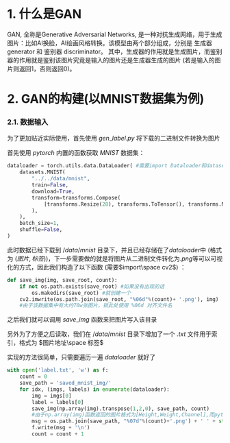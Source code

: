 # 1. 什么是GAN

GAN, 全称是Generative Adversarial Networks, 是一种对抗生成网络，用于生成图片：比如AI换脸，AI绘画风格转换。该模型由两个部分组成，分别是 生成器 generator 和 鉴别器 discriminator。 其中，生成器的作用就是生成图片，而鉴别器的作用就是鉴别该图片究竟是输入的图片还是生成器生成的图片 (若是输入的图片则返回1，否则返回0)。

# 2. GAN的构建(以MNIST数据集为例)

### 2.1. 数据输入

为了更加贴近实际使用，首先使用 $gen$_$label.py$ 将下载的二进制文件转换为图片

首先使用 $pytorch$ 内置的函数获取 $MNIST$ 数据集：

```python
dataloader = torch.utils.data.DataLoader( #需要import Dataloader和datasets
    datasets.MNIST(
        "../../data/mnist", 
        train=False, 
        download=True,
        transform=transforms.Compose(
            [transforms.Resize(28), transforms.ToTensor(), transforms.Normalize([0.5], [0.5])]
        ),
    ),
    batch_size=1, 
    shuffle=False, 
)
```

此时数据已经下载到 $/data/mnist$ 目录下，并且已经存储在了$dataloader$中 (格式为 $(图片,标签)$)，下一步需要做的就是将图片从二进制文件转化为$.png$等可以可视化的方式，因此我们构造了以下函数 (需要$import\space cv2$) ：

```python
def save_img(img, save_root, count):
    if not os.path.exists(save_root) #如果没有出现的话
  	    os.makedirs(save_root) #就创建一个
    cv2.imwrite(os.path.join(save_root, "%06d"%(count)+ '.png'), img)
    #由于该数据集中有大约70w张图片，锁此处使用 %06d 对齐文件名
```

之后我们就可以调用 $save$_$img$ 函数来把图片写入该目录

另外为了方便之后读取，我们在 $/data/mnist$ 目录下增加了一个 $.txt$ 文件用于索引，格式为 $图片地址\space 标签$ 

实现的方法很简单，只需要遍历一遍 $dataloader$ 就好了

```python
with open('label.txt', 'w') as f:
    count = 0
    save_path = 'saved_mnist_img/'
    for idx, (imgs, labels) in enumerate(dataloader):
        img = imgs[0]
        label = labels[0]
        save_img(np.array(img).transpose(1,2,0), save_path, count)
        #由于np.array(img)函数返回的图片格式为[Height,Weight,Channel],而pytorch所期望的格式是[Channel,Height,Weight],所以需要转置一下
        msg = os.path.join(save_path, "%07d"%(count)+'.png') + ' ' + str(int(label))
        f.write(msg + '\n')
        count = count + 1
```

